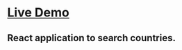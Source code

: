 # [Live Demo](https://amiralakbarli.github.io/Search-Countries/)

## React application to search countries.
